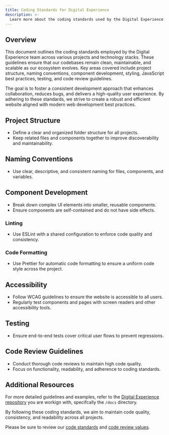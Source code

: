 ```yaml
---
title: Coding Standards for Digital Experience
description: >-
  Learn more about the coding standards used by the Digital Experience team at GitLab.
---
```


## Overview

This document outlines the coding standards employed by the Digital Experience team across various projects and technology stacks. These guidelines ensure that our codebases remain clean, maintainable, and scalable as our ecosystem evolves. Key areas covered include project structure, naming conventions, component development, styling, JavaScript best practices, testing, and code review guidelines.

The goal is to foster a consistent development approach that enhances collaboration, reduces bugs, and delivers a high-quality user experience. By adhering to these standards, we strive to create a robust and efficient website aligned with modern web development best practices.

## Project Structure

* Define a clear and organized folder structure for all projects.  
* Keep related files and components together to improve discoverability and maintainability.

## Naming Conventions

* Use clear, descriptive, and consistent naming for files, components, and variables.

## Component Development

* Break down complex UI elements into smaller, reusable components.
* Ensure components are self-contained and do not have side effects.

### Linting

* Use ESLint with a shared configuration to enforce code quality and consistency.

### Code Formatting

* Use Prettier for automatic code formatting to ensure a uniform code style across the project.

## Accessibility

* Follow WCAG guidelines to ensure the website is accessible to all users.  
* Regularly test components and pages with screen readers and other accessibility tools.

## Testing

* Ensure end-to-end tests cover critical user flows to prevent regressions.

## Code Review Guidelines

* Conduct thorough code reviews to maintain high code quality.
* Focus on functionality, readability, and adherence to coding standards.

## Additional Resources

For more detailed guidelines and examples, refer to the [Digital Experience repository](https://gitlab.com/gitlab-com/marketing/digital-experience/) you are workign with, specifcally the `/docs` directory.

By following these coding standards, we aim to maintain code quality, consistency, and readability across all projects.

Please be sure to review our [code standards](/handbook/marketing/digital-experience/engineering/code-standards/) and [code review values](/handbook/marketing/digital-experience/engineering/code-review-values/).
